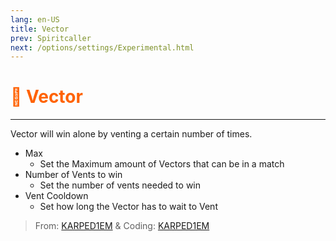 ```yaml
---
lang: en-US
title: Vector
prev: Spiritcaller
next: /options/settings/Experimental.html
---
```


# <font color=#ff6201>💨 <b>Vector</b></font> <Badge text="Experimental" type="tip" vertical="middle"/>
---

Vector will win alone by venting a certain number of times.
* Max
  * Set the Maximum amount of Vectors that can be in a match
* Number of Vents to win
  * Set the number of vents needed to win
* Vent Cooldown
  * Set how long the Vector has to wait to Vent
  
> From: [KARPED1EM](https://github.com/KARPED1EM) &  Coding: [KARPED1EM](https://github.com/KARPED1EM)
